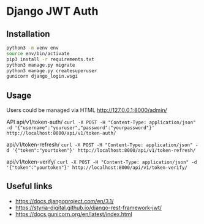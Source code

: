 # Django JWT Auth

## Installation
```bash
python3 -m venv env
source env/bin/activate
pip3 install -r requirements.txt
python3 manage.py migrate
python3 manage.py createsuperuser
gunicorn django_login.wsgi
```

## Usage

Users could be managed via HTML http://127.0.0.1:8000/admin/

API 
api/v1/token-auth/
``` curl -X POST -H "Content-Type: application/json" -d '{"username":"youruser","password":"yourpassword"}' http://localhost:8000/api/v1/token-auth/ ```

api/v1/token-refresh/
``` curl -X POST -H "Content-Type: application/json" -d '{"token":"yourtoken"}' http://localhost:8000/api/v1/token-refresh/ ```

api/v1/token-verify/ 
``` curl -X POST -H "Content-Type: application/json" -d '{"token":"yourtoken"}' http://localhost:8000/api/v1/token-verify/ ```

## Useful links

 - https://docs.djangoproject.com/en/3.1/
 - https://styria-digital.github.io/django-rest-framework-jwt/
 - https://docs.gunicorn.org/en/latest/index.html
